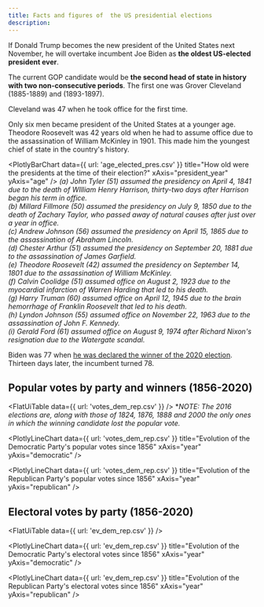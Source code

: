 ```yaml
---
title: Facts and figures of  the US presidential elections
description: 
---
```


If Donald Trump becomes the new president of the United States next November, he will overtake incumbent Joe Biden as **the oldest US-elected president ever**.

The current GOP candidate would be **the second head of state in history with two non-consecutive periods**. The first one was Grover Cleveland (1885-1889) and (1893-1897).

Cleveland was 47 when he took office for the first time. 

Only six men became president of the United States at a younger age. Theodore Roosevelt was 42 years old when he had to assume office due to the assassination of William McKinley in 1901. This made him the youngest chief of state in the country's history.

<PlotlyBarChart
  data={{
    url: 'age_elected_pres.csv'
  }}
  title="How old were the presidents at the time of their election?"
  xAxis="president_year"
  yAxis="age"
/>
*(a) John Tyler (51) assumed the presidency on April 4, 1841 due to the death of WIlliam Henry Harrison, thirty-two days after Harrison began his term in office.<br />(b) Millard Fillmore (50) assumed the presidency on July 9, 1850 due to the death of Zachary Taylor, who passed away of natural causes after just over a year in office.<br />(c) Andrew Johnson (56) assumed the presidency on April 15, 1865 due to the assassination of Abraham Lincoln.<br />(d) Chester Arthur (51) assumed the presidency on September 20, 1881 due to the assassination of James Garfield.<br />(e) Theodore Roosevelt (42) assumed the presidency on September 14, 1801 due to the assassination of William McKinley.<br />(f) Calvin Coolidge (51) assumed office on August 2, 1923 due to the myocardial infarction of Warren Harding that led to his death.<br />(g) Harry Truman (60) assumed office on April 12, 1945 due to the brain hemorrhage of Franklin Roosevelt that led to his death.<br />(h) Lyndon Johnson (55) assumed office on November 22, 1963 due to the assassination of John F. Kennedy.<br />(i) Gerald Ford (61) assumed office on August 9, 1974 after Richard Nixon's resignation due to the Watergate scandal.*

Biden was 77 when [he was declared the winner of the 2020 election](https://apnews.com/article/joe-biden-wins-white-house-ap-fd58df73aa677acb74fce2a69adb71f9). Thirteen days later, the incumbent turned 78.

## Popular votes by party and winners (1856-2020)

<FlatUiTable data={{ url: 'votes_dem_rep.csv' }} />
**NOTE: The 2016 elections are, along with those of 1824, 1876, 1888 and 2000 the only ones in which the winning candidate lost the popular vote.*

<PlotlyLineChart
  data={{
    url: 'votes_dem_rep.csv'
  }}
  title="Evolution of the Democratic Party's popular votes since 1856"
  xAxis="year"
  yAxis="democratic"
/>

<PlotlyLineChart
  data={{
    url: 'votes_dem_rep.csv'
  }}
  title="Evolution of the Republican Party's popular votes since 1856"
  xAxis="year"
  yAxis="republican"
/>

## Electoral votes by party (1856-2020)

<FlatUiTable data={{ url: 'ev_dem_rep.csv' }} />

<PlotlyLineChart
  data={{
    url: 'ev_dem_rep.csv'
  }}
  title="Evolution of the Democratic Party's electoral votes since 1856"
  xAxis="year"
  yAxis="democratic"
/>

<PlotlyLineChart
  data={{
    url: 'ev_dem_rep.csv'
  }}
  title="Evolution of the Republican Party's electoral votes since 1856"
  xAxis="year"
  yAxis="republican"
/>
